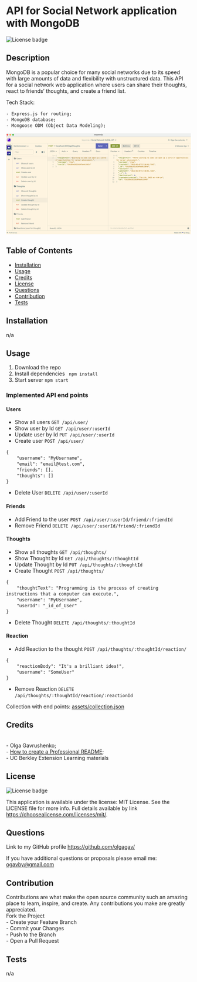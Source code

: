 
  # API for Social Network application with MongoDB

  ![License badge](https://img.shields.io/static/v1?label=license&message=MIT%20License&color=green)

  ## Description
  
  MongoDB is a popular choice for many social networks due to its speed with large amounts of data and flexibility with unstructured data. This API for a social network web application where users can share their thoughts, react to friends’ thoughts, and create a friend list. 
  
  Tech Stack: 

    - Express.js for routing;
    - MongoDB database; 
    - Mongoose ODM (Object Data Modeling);

  ![this image display the screenshot of the 'API for Social Network application with MongoDB' application](/assets/images/SocialNet_API_MongoDB.png)

  ## Table of Contents
 
  - [Installation](#installation)
  - [Usage](#usage)
  - [Credits](#credits)
  - [License](#license)
  - [Questions](#questions)
  - [Contribution](#contribution)
  - [Tests](#tests)
    
  ## Installation
  
  n/a
  
  ## Usage
  
  1. Download the repo 
  2. Install dependencies ``` npm install``` 
  3. Start server ```npm start```

### Implemented API end points

#### Users

- Show all users  ```GET /api/user/```
- Show user by Id ```GET /api/user/:userId```
- Update user by Id ```PUT /api/user/:userId```
- Create user ```POST /api/user/```

```
{
	"username": "MyUsername",
	"email": "email@test.com",
	"friends": [],
	"thoughts": []
}
```

- Delete User ```DELETE /api/user/:userId```

#### Friends

- Add Friend to the user  ```POST /api/user/:userId/friend/:friendId```
- Remove Friend ```DELETE /api/user/:userId/friend/:friendId```
        
#### Thoughts

- Show all thoughts ```GET /api/thoughts/```
- Show Thought by Id  ```GET /api/thoughts/:thoughtId```
- Update Thought by Id  ```PUT /api/thoughts/:thoughtId```
- Create Thought  ```POST /api/thoughts/```

```
{
	"thoughtText": "Programming is the process of creating instructions that a computer can execute.",
	"username": "MyUsername",
	"userId": "_id_of_User"
}
```

- Delete Thought  ```DELETE /api/thoughts/:thoughtId```


#### Reaction

- Add Reaction to the thought ```POST /api/thoughts/:thoughtId/reaction/```

```
{
	"reactionBody": "It's a brilliant idea!",
	"username": "SomeUser"
}
```
- Remove Reaction ```DELETE /api/thoughts/:thoughtId/reaction/:reactionId```

Collection with end points: [assets/collection.json](/assets/collection.json)
  
  ## Credits
  
  <br> - Olga Gavrushenko; <br> - [How to create a Professional README](https://coding-boot-camp.github.io/full-stack/github/professional-readme-guide); <br> - UC Berkley Extension Learning materials
  
  ## License
  
  ![License badge](https://img.shields.io/static/v1?label=license&message=MIT%20License&color=green)

  This application is available under the license: MIT License. 
    See the LICENSE file for more info. Full details available by link https://choosealicense.com/licenses/mit/. 
    
 
  ## Questions
  
  Link to my GitHub profile https://github.com/olgagav/
  
  If you have additional questions or proposals please email me: [ogavby@gmail.com](mailto:ogavby@gmail.com?subject=[GitHub]%20command-line%20password%20generator)
    
  ## Contribution

  Contributions are what make the open source community such an amazing place to learn, inspire, and create. Any contributions you make are greatly appreciated. <br>Fork the Project <br> - Create your Feature Branch <br> - Commit your Changes <br> - Push to the Branch <br> - Open a Pull Request
  
  ## Tests
  
  n/a
  